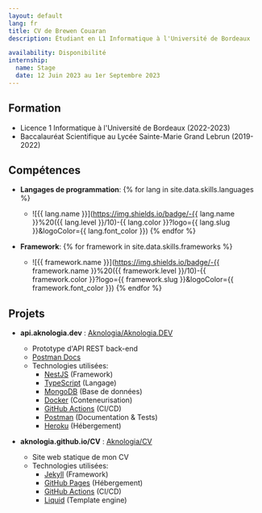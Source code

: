 ```yaml
---
layout: default
lang: fr
title: CV de Brewen Couaran
description: Étudiant en L1 Informatique à l'Université de Bordeaux

availability: Disponibilité
internship:
  name: Stage
  date: 12 Juin 2023 au 1er Septembre 2023
---
```

## Formation
* Licence 1 Informatique à l'Université de Bordeaux (2022-2023)
* Baccalauréat Scientifique au Lycée Sainte-Marie Grand Lebrun (2019-2022)

## Compétences
* **Langages de programmation**:
{% for lang in site.data.skills.languages %}
    * ![{{ lang.name }}](https://img.shields.io/badge/-{{ lang.name }}%20({{ lang.level }}/10)-{{ lang.color }}?logo={{ lang.slug }}&logoColor={{ lang.font_color }})
{% endfor %}

* **Framework**:
{% for framework in site.data.skills.frameworks %}
    * ![{{ framework.name }}](https://img.shields.io/badge/-{{ framework.name }}%20({{ framework.level }}/10)-{{ framework.color }}?logo={{ framework.slug }}&logoColor={{ framework.font_color }}) 
{% endfor %}

## Projets
  * **api.aknologia.dev** : [Aknologia/Aknologia.DEV](https://github.com/Aknologia/Aknologia.DEV)
    * Prototype d'API REST back-end
    * [Postman Docs](https://documenter.getpostman.com/view/19755036/UVkvKYV5)
    * Technologies utilisées:
      * [NestJS](https://nestjs.com/) (Framework)
      * [TypeScript](https://www.typescriptlang.org/) (Langage)
      * [MongoDB](https://www.mongodb.com/) (Base de données)
      * [Docker](https://www.docker.com/) (Conteneurisation)
      * [GitHub Actions](https://github.com/features/actions) (CI/CD)
      * [Postman](https://www.postman.com/) (Documentation & Tests)
      * [Heroku](https://www.heroku.com/) (Hébergement)
  
  * **aknologia.github.io/CV** : [Aknologia/CV](https://github.com/Aknologia/CV)
    * Site web statique de mon CV
    * Technologies utilisées:
      * [Jekyll](https://jekyllrb.com/) (Framework)
      * [GitHub Pages](https://pages.github.com/) (Hébergement)
      * [GitHub Actions](https://github.com/features/actions) (CI/CD)
      * [Liquid](https://shopify.github.io/liquid/) (Template engine)
